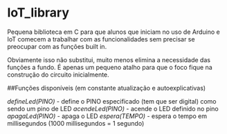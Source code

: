 # IoT_library
Pequena biblioteca em C para que alunos que iniciam no uso de Arduino e IoT comecem a trabalhar com as funcionalidades sem precisar se preocupar com as funções built in.

Obviamente isso não substitui, muito menos elimina a necessidade das funções a fundo. É apenas um pequeno atalho para que o foco fique na construção do circuito inicialmente.

##Funções disponíveis (em constante atualização e autoexplicativas)

*defineLed(PINO)* - define o PINO especificado (tem que ser digital) como sendo um pino de LED
*acendeLed(PINO)* - acende o LED definido no pino
*apagaLed(PINO)* - apaga o LED
*espera(TEMPO)* - espera o tempo em millisegundos (1000 millisegundos = 1 segundo)

